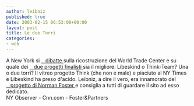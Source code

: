 ```yaml
---
author: leibniz
published: true
date: 2003-02-15 06:53:00+00:00
layout: post
title: Le due Torri 
categories:
- web
---
```


A New York si  [   dibatte ][1]sulla ricostruzione del World Trade Center e su quale dei  [   due progetti finalisti ][2]sia il migliore: Libeskind o Think-Team? Una o due torri? Il vitreo progetto Think (che non e male) e piaciuto al NY Times e Libeskind ha preso d'acido. Leibniz, a dire il vero, era innamorato del  [   progetto di Norman Foster ][3]e consiglia a tutti di guardare il sito ad esso dedicato.  
  NY Observer - Cnn.com - Foster&Partners

[1]:	http://www.observer.com/pages/frontpage6.asp
[2]:	http://www.cnn.com/2003/US/Northeast/02/04/wtc.finalists/index.html
[3]:	http://www.fosterworldtradecenter.com/